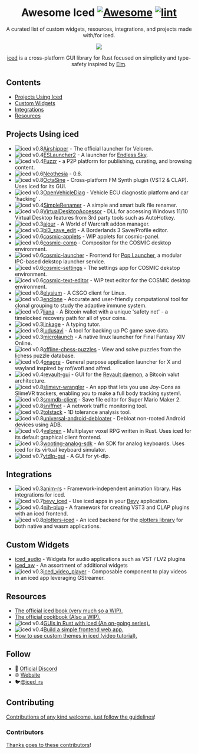 <div align="center">

<!-- title -->

<!--lint ignore no-dead-urls-->

# Awesome Iced [![Awesome](https://awesome.re/badge.svg)](https://awesome.re) [![lint](https://github.com/emann/awesome-iced/actions/workflows/lint.yaml/badge.svg)](https://github.com/emann/awesome-iced/actions/workflows/lint.yaml)

<!-- subtitle -->

A curated list of custom widgets, resources, integrations, and projects made with/for iced.

<!-- image -->

<a href="https://github.com/iced-rs/iced" target="_blank" rel="noopener noreferrer">
  <img src="https://raw.githubusercontent.com/iced-rs/iced/8f14b448d263a2cfd03a998b1d54c21e33d58980/docs/logo.svg" />
</a>

<!-- description -->

[iced](https://github.com/iced-rs/iced) is a cross-platform GUI library for Rust focused on simplicity and type-safety inspired by [Elm](https://elm-lang.org/).

</div>

<!-- TOC -->

## Contents

- [Projects Using Iced](#example-projects)
- [Custom Widgets](#custom-widgets)
- [Integrations](#integrations)
- [Resources](#resources)

<!-- CONTENT -->

## Projects Using iced

- ![iced v0.8](https://img.shields.io/badge/0.8-blue?logo=iced&style=plastic)[Airshipper](https://github.com/veloren/Airshipper) - The official launcher for Veloren.
- ![iced v0.4](https://img.shields.io/badge/0.4-blue?logo=iced&style=plastic)[ESLauncher2](https://github.com/EndlessSkyCommunity/ESLauncher2) - A launcher for [Endless Sky](https://endless-sky.github.io/).
- ![iced v0.4](https://img.shields.io/badge/0.4-blue?logo=iced&style=plastic)[Fuzzr](https://github.com/FuzzrNet/Fuzzr) - a P2P platform for publishing, curating, and browsing content.
- ![iced v0.6](https://img.shields.io/badge/0.6-blue?logo=iced&style=plastic)[Neothesia](https://github.com/PolyMeilex/Neothesia) - 0.6.
- ![iced v0.8](https://img.shields.io/badge/0.8-blue?logo=iced&style=plastic)[OctaSine](https://github.com/greatest-ape/OctaSine) - Cross-platform FM Synth plugin (VST2 & CLAP). Uses iced for its GUI.
- ![iced v0.3](https://img.shields.io/badge/0.3-blue?logo=iced&style=plastic)[OpenVehicleDiag](https://github.com/rnd-ash/OpenVehicleDiag) - Vehicle ECU diagnostic platform and car 'hacking' .
- ![iced v0.4](https://img.shields.io/badge/0.4-blue?logo=iced&style=plastic)[SimpleRenamer](https://github.com/Inspirateur/SimpleRenamer) - A simple and smart bulk file renamer.
- ![iced v0.8](https://img.shields.io/badge/0.8-blue?logo=iced&style=plastic)[VirtualDesktopAccessor](https://github.com/Ciantic/VirtualDesktopAccessor) - DLL for accessing Windows 11/10 Virtual Desktop features from 3rd party tools such as AutoHotkey.
- ![iced v0.3](https://img.shields.io/badge/0.3-blue?logo=iced&style=plastic)[ajour](https://github.com/ajour/ajour) - A World of Warcraft addon manager.
- ![iced v0.3](https://img.shields.io/badge/0.3-blue?logo=iced&style=plastic)[bl3_save_edit](https://github.com/ZakisM/bl3_save_edit) - A Borderlands 3 Save/Profile editor.
- ![iced v0.6](https://img.shields.io/badge/0.6-blue?logo=iced&style=plastic)[cosmic-applets](https://github.com/pop-os/cosmic-applets) - WIP applets for cosmic-panel.
- ![iced v0.6](https://img.shields.io/badge/0.6-blue?logo=iced&style=plastic)[cosmic-comp](https://github.com/pop-os/cosmic-comp) - Compositor for the COSMIC desktop environment.
- ![iced v0.6](https://img.shields.io/badge/0.6-blue?logo=iced&style=plastic)[cosmic-launcher](https://github.com/pop-os/cosmic-launcher) - Frontend for [Pop Launcher](https://github.com/pop-os/launcher), a modular IPC-based dekstop launcher service.
- ![iced v0.6](https://img.shields.io/badge/0.6-blue?logo=iced&style=plastic)[cosmic-settings](https://github.com/pop-os/cosmic-settings) - The settings app for COSMIC dekstop environment.
- ![iced v0.6](https://img.shields.io/badge/0.6-blue?logo=iced&style=plastic)[cosmic-text-editor](https://github.com/pop-os/cosmic-text-editor) - WIP text editor for the COSMIC desktop environment.
- ![iced v0.8](https://img.shields.io/badge/0.8-blue?logo=iced&style=plastic)[elysium](https://github.com/ka1mari/elysium) - A CSGO client for Linux.
- ![iced v0.3](https://img.shields.io/badge/0.3-blue?logo=iced&style=plastic)[enclone](https://github.com/10XGenomics/enclone) - Accurate and user-friendly computational tool for clonal grouping to study the adaptive immune system.
- ![iced v0.7](https://img.shields.io/badge/0.7-blue?logo=iced&style=plastic)[liana](https://github.com/wizardsardine/liana) - A Bitcoin wallet with a unique 'safety net' - a timelocked recovery path for all of your coins.
- ![iced v0.3](https://img.shields.io/badge/0.3-blue?logo=iced&style=plastic)[linkage](https://github.com/linkage-rs/linkage) - A typing tutor.
- ![iced v0.8](https://img.shields.io/badge/0.8-blue?logo=iced&style=plastic)[ludusavi](https://github.com/mtkennerly/ludusavi) - A tool for backing up PC game save data.
- ![iced v0.3](https://img.shields.io/badge/0.3-blue?logo=iced&style=plastic)[microlaunch](https://github.com/eorzeatools/microlaunch) - A native linux launcher for Final Fantasy XIV Online.
- ![iced v0.8](https://img.shields.io/badge/0.8-blue?logo=iced&style=plastic)[offline-chess-puzzles](https://github.com/brianch/offline-chess-puzzles) - View and solve puzzles from the lichess puzzle database.
- ![iced v0.4](https://img.shields.io/badge/0.4-blue?logo=iced&style=plastic)[onagre](https://github.com/oknozor/onagre) - General purpose application launcher for X and wayland inspired by rof/wofi and alfred.
- ![iced v0.4](https://img.shields.io/badge/0.4-blue?logo=iced&style=plastic)[revault-gui](https://github.com/revault/revault-gui) - GUI for the [Revault daemon](https://github.com/revault/revaultd), a Bitcoin valut architecture.
- ![iced v0.8](https://img.shields.io/badge/0.8-blue?logo=iced&style=plastic)[slimevr-wrangler](https://github.com/carl-anders/slimevr-wrangler) - An app that lets you use Joy-Cons as SlimeVR trackers, enabling you to make a full body tracking system!.
- ![iced v0.3](https://img.shields.io/badge/0.3-blue?logo=iced&style=plastic)[smmdb-client](https://github.com/Tarnadas/smmdb-client) - Save file editor for Super Mario Maker 2.
- ![iced v0.8](https://img.shields.io/badge/0.8-blue?logo=iced&style=plastic)[sniffnet](https://github.com/GyulyVGC/sniffnet) - A network traffic monitoring tool.
- ![iced v0.2](https://img.shields.io/badge/0.2-blue?logo=iced&style=plastic)[tolstack](https://github.com/aevyrie/tolstack) - 1D tolerance analysis tool.
- ![iced v0.8](https://img.shields.io/badge/0.8-blue?logo=iced&style=plastic)[universal-android-debloater](https://github.com/0x192/universal-android-debloater) - Debloat non-rooted Android devices using ADB.
- ![iced v0.4](https://img.shields.io/badge/0.4-blue?logo=iced&style=plastic)[veloren](https://github.com/veloren/veloren) - Multiplayer voxel RPG written in Rust. Uses iced for its default graphical client frontend.
- ![iced v0.3](https://img.shields.io/badge/0.3-blue?logo=iced&style=plastic)[wooting-analog-sdk](https://github.com/WootingKb/wooting-analog-sdk) - An SDK for analog keyboards. Uses iced for its virtual keyboard simulator.
- ![iced v0.7](https://img.shields.io/badge/0.7-blue?logo=iced&style=plastic)[ytdlp-gui](https://github.com/BKSalman/ytdlp-gui) - A GUI for yt-dlp.

## Integrations

- ![iced v0.3](https://img.shields.io/badge/0.3-blue?logo=iced&style=plastic)[anim-rs](https://github.com/Joylei/anim-rs) - Framework-independent animation library. Has integrations for iced.
- ![iced v0.7](https://img.shields.io/badge/0.7-blue?logo=iced&style=plastic)[bevy_iced](https://github.com/tasgon/bevy_iced) - Use iced apps in your [Bevy](https://github.com/bevyengine/bevy/) application.
- ![iced v0.4](https://img.shields.io/badge/0.4-blue?logo=iced&style=plastic)[nih-plug](https://github.com/robbert-vdh/nih-plug) - A framework for creating VST3 and CLAP plugins with an iced frontend.
- ![iced v0.8](https://img.shields.io/badge/0.8-blue?logo=iced&style=plastic)[plotters-iced](https://github.com/Joylei/plotters-iced) - An iced backend for the [plotters library](https://github.com/plotters-rs/plotters) for both native and wasm applications.

## Custom Widgets

- [iced_audio](https://github.com/iced-rs/iced_audio) - Widgets for audio applications such as VST / LV2 plugins
- [iced_aw](https://github.com/iced-rs/iced_aw) - An assortment of additional widgets
- ![iced v0.3](https://img.shields.io/badge/0.3-blue?logo=iced&style=plastic)[iced_video_player](https://github.com/jazzfool/iced_video_player) - Composable component to play videos in an iced app leveraging GStreamer.


## Resources

- [The official iced book (very much so a WIP).](https://book.iced.rs/)
- [The official cookbook (Also a WIP).](https://github.com/iced-rs/cookbook)
- ![iced v0.4](https://img.shields.io/badge/0.4-blue?logo=iced&style=plastic)[GUIs in Rust with iced (An on-going series).](https://nikolish.in/gs-with-iced-1)
- ![iced v0.4](https://img.shields.io/badge/0.4-blue?logo=iced&style=plastic)[Build a simple frontend web app.](https://blog.logrocket.com/iced-rs-tutorial-rust-frontend-web-app/)
- [How to use custom themes in iced (video tutorial).](https://www.youtube.com/watch?v=Bl02RY3FXJU)

<!-- END CONTENT -->

## Follow

- 🥶 [Official Discord](https://discord.gg/3xZJ65GAhd)
- 🌐 [Website](https://iced.rs/)
- 🐦[@iced_rs](https://twitter.com/iced_rs?lang=en)

## Contributing

[Contributions of any kind welcome, just follow the guidelines](contributing.md)!

### Contributors

[Thanks goes to these contributors](https://github.com/emann/awesome-iced/graphs/contributors)!
